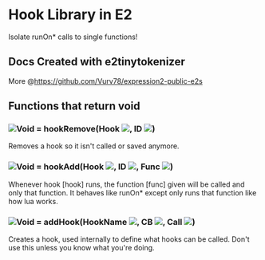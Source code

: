 # Hook Library in E2
Isolate runOn* calls to single functions!
## Docs Created with e2tinytokenizer
More @https://github.com/Vurv78/expression2-public-e2s

## Functions that return **void**

### ![Void](https://raw.githubusercontent.com/wiki/wiremod/wire/Type-Void.png) = hookRemove(Hook ![](https://raw.githubusercontent.com/wiki/wiremod/wire/Type-String.png), ID ![](https://raw.githubusercontent.com/wiki/wiremod/wire/Type-String.png))
 Removes a hook so it isn't called or saved anymore.
### ![Void](https://raw.githubusercontent.com/wiki/wiremod/wire/Type-Void.png) = hookAdd(Hook ![](https://raw.githubusercontent.com/wiki/wiremod/wire/Type-String.png), ID ![](https://raw.githubusercontent.com/wiki/wiremod/wire/Type-String.png), Func ![](https://raw.githubusercontent.com/wiki/wiremod/wire/Type-String.png))
 Whenever hook [hook] runs, the function [func] given will be called and only that function. It behaves like runOn* except only runs that function like how lua works.
### ![Void](https://raw.githubusercontent.com/wiki/wiremod/wire/Type-Void.png) = addHook(HookName ![](https://raw.githubusercontent.com/wiki/wiremod/wire/Type-String.png), CB ![](https://raw.githubusercontent.com/wiki/wiremod/wire/Type-String.png), Call ![](https://raw.githubusercontent.com/wiki/wiremod/wire/Type-String.png))
 Creates a hook, used internally to define what hooks can be called. Don't use this unless you know what you're doing.
